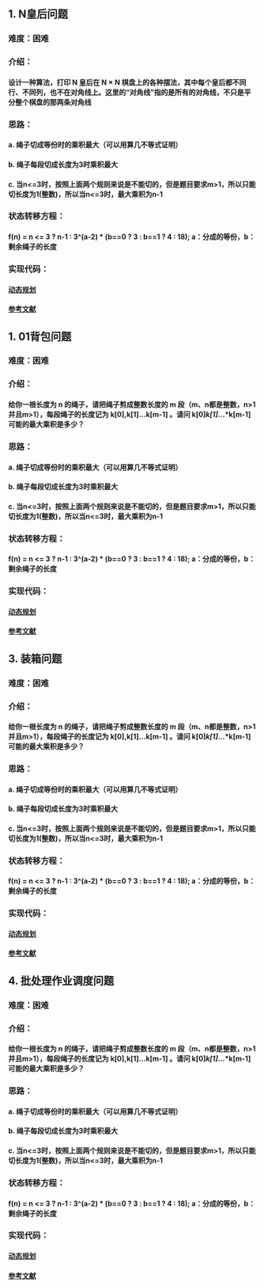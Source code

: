 ## 1. N皇后问题
### 难度：困难
### 介绍：
#### 设计一种算法，打印 N 皇后在 N × N 棋盘上的各种摆法，其中每个皇后都不同行、不同列，也不在对角线上。这里的“对角线”指的是所有的对角线，不只是平分整个棋盘的那两条对角线
### 思路：
#### a. 绳子切成等份时的乘积最大（可以用算几不等式证明）
#### b. 绳子每段切成长度为3时乘积最大
#### c. 当n<=3时，按照上面两个规则来说是不能切的，但是题目要求m>1，所以只能切长度为1(整数)，所以当n<=3时，最大乘积为n-1
### 状态转移方程：
#### f(n) = n <= 3 ? n-1 : 3^(a-2) * (b==0 ? 3 : b==1 ? 4 : 18);  a：分成的等份，b：剩余绳子的长度
### 实现代码：
#### [动态规划](Coding/CutRope/dynamicprogram.c)
#### [参考文献](https://leetcode-cn.com/problems/jian-sheng-zi-lcof/solution/mian-shi-ti-14-i-jian-sheng-zi-tan-xin-si-xiang-by/)

## 1. 01背包问题
### 难度：困难
### 介绍：
#### 给你一根长度为 n 的绳子，请把绳子剪成整数长度的 m 段（m、n都是整数，n>1并且m>1），每段绳子的长度记为 k[0],k[1]...k[m-1] 。请问 k[0]*k[1]*...*k[m-1] 可能的最大乘积是多少？
### 思路：
#### a. 绳子切成等份时的乘积最大（可以用算几不等式证明）
#### b. 绳子每段切成长度为3时乘积最大
#### c. 当n<=3时，按照上面两个规则来说是不能切的，但是题目要求m>1，所以只能切长度为1(整数)，所以当n<=3时，最大乘积为n-1
### 状态转移方程：
#### f(n) = n <= 3 ? n-1 : 3^(a-2) * (b==0 ? 3 : b==1 ? 4 : 18);  a：分成的等份，b：剩余绳子的长度
### 实现代码：
#### [动态规划](Coding/CutRope/dynamicprogram.c)
#### [参考文献](https://leetcode-cn.com/problems/jian-sheng-zi-lcof/solution/mian-shi-ti-14-i-jian-sheng-zi-tan-xin-si-xiang-by/)

## 3. 装箱问题
### 难度：困难
### 介绍：
#### 给你一根长度为 n 的绳子，请把绳子剪成整数长度的 m 段（m、n都是整数，n>1并且m>1），每段绳子的长度记为 k[0],k[1]...k[m-1] 。请问 k[0]*k[1]*...*k[m-1] 可能的最大乘积是多少？
### 思路：
#### a. 绳子切成等份时的乘积最大（可以用算几不等式证明）
#### b. 绳子每段切成长度为3时乘积最大
#### c. 当n<=3时，按照上面两个规则来说是不能切的，但是题目要求m>1，所以只能切长度为1(整数)，所以当n<=3时，最大乘积为n-1
### 状态转移方程：
#### f(n) = n <= 3 ? n-1 : 3^(a-2) * (b==0 ? 3 : b==1 ? 4 : 18);  a：分成的等份，b：剩余绳子的长度
### 实现代码：
#### [动态规划](Coding/CutRope/dynamicprogram.c)
#### [参考文献](https://leetcode-cn.com/problems/jian-sheng-zi-lcof/solution/mian-shi-ti-14-i-jian-sheng-zi-tan-xin-si-xiang-by/)

## 4. 批处理作业调度问题
### 难度：困难
### 介绍：
#### 给你一根长度为 n 的绳子，请把绳子剪成整数长度的 m 段（m、n都是整数，n>1并且m>1），每段绳子的长度记为 k[0],k[1]...k[m-1] 。请问 k[0]*k[1]*...*k[m-1] 可能的最大乘积是多少？
### 思路：
#### a. 绳子切成等份时的乘积最大（可以用算几不等式证明）
#### b. 绳子每段切成长度为3时乘积最大
#### c. 当n<=3时，按照上面两个规则来说是不能切的，但是题目要求m>1，所以只能切长度为1(整数)，所以当n<=3时，最大乘积为n-1
### 状态转移方程：
#### f(n) = n <= 3 ? n-1 : 3^(a-2) * (b==0 ? 3 : b==1 ? 4 : 18);  a：分成的等份，b：剩余绳子的长度
### 实现代码：
#### [动态规划](Coding/CutRope/dynamicprogram.c)
#### [参考文献](https://leetcode-cn.com/problems/jian-sheng-zi-lcof/solution/mian-shi-ti-14-i-jian-sheng-zi-tan-xin-si-xiang-by/)
